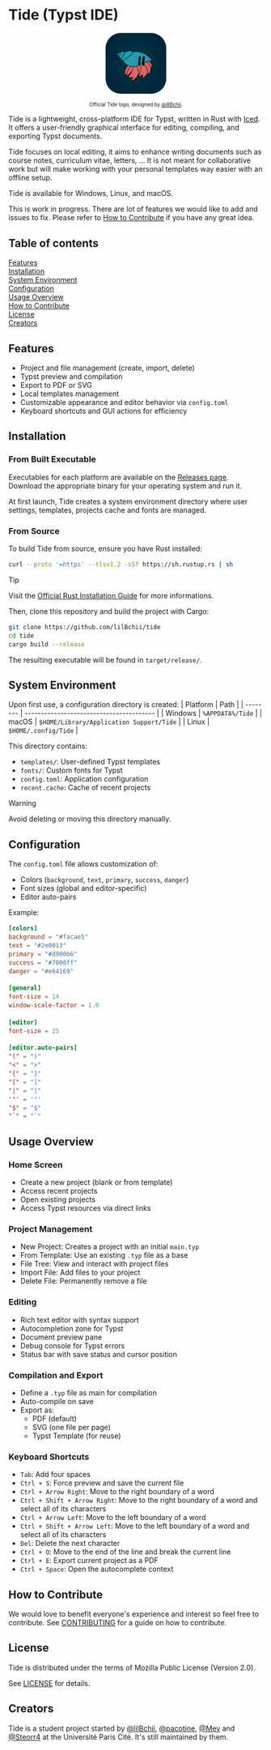 # Tide (Typst IDE)
<div align="center">
    <img width="120" height="120" src="https://github.com/lilBchii/tide/blob/main/assets/icons/thierry_with_bg.png">
    <sub><sup><p>Official Tide logo, designed by <a href="https://github.com/lilBchii">@lilBchii</a>.</p></sup></sub>
</div>

Tide is a lightweight, cross-platform IDE for Typst, written in Rust with
[Iced](https://github.com/iced-rs/iced). It offers a user-friendly graphical
interface for editing, compiling, and exporting Typst documents.

Tide focuses on local editing, it aims to enhance writing documents such as
course notes, curriculum vitae, letters, ... It is not meant for collaborative work
but will make working with your personal templates way easier with an offline setup.

Tide is available for Windows, Linux, and macOS.

This is work in progress. There are lot of features we would like to
add and issues to fix. Please refer to <a href='#Contributing'>How to Contribute</a>
if you have any great idea.
## Table of contents

<a href='#Features'>Features</a><br>
<a href='#Installation'>Installation</a><br>
<a href='#SysEnv'>System Environment</a><br>
<a href='#Configuration'>Configuration</a><br>
<a href='#UsageOverview'>Usage Overview</a><br>
<a href='#Contributing'>How to Contribute</a><br>
<a href='#License'>License</a><br>
<a href='#Creators'>Creators</a><br>

<a id='Features'></a>
## Features
- Project and file management (create, import, delete)
- Typst preview and compilation
- Export to PDF or SVG
- Local templates management
- Customizable appearance and editor behavior via `config.toml`
- Keyboard shortcuts and GUI actions for efficiency

<a id='Installation'></a>
## Installation
### From Built Executable
Executables for each platform are available on the
[Releases page](https://github.com/lilBchii/tide/releases). Download the appropriate
binary for your operating system and run it.

At first launch, Tide creates a system environment directory where user settings,
templates, projects cache and fonts are managed.
### From Source
To build Tide from source, ensure you have Rust installed:
```bash
curl --proto '=https' --tlsv1.2 -sSf https://sh.rustup.rs | sh
```

> [!TIP]
> Visit the [Official Rust Installation Guide](https://www.rust-lang.org/tools/install) for more informations.

Then, clone this repository and build the project with Cargo:
```bash
git clone https://github.com/lilBchii/tide
cd tide
cargo build --release
```
The resulting executable will be found in `target/release/`.

<a id='SysEnv'></a>
## System Environment
Upon first use, a configuration directory is created:
| Platform | Path                                     |
| -------- | ---------------------------------------- |
| Windows  | `%APPDATA%/Tide`                         |
| macOS    | `$HOME/Library/Application Support/Tide` |
| Linux    | `$HOME/.config/Tide`                     |

This directory contains:
- `templates/`: User-defined Typst templates
- `fonts/`: Custom fonts for Typst
- `config.toml`: Application configuration
- `recent.cache`: Cache of recent projects

> [!WARNING]
> Avoid deleting or moving this directory manually.

<a id='Configuration'></a>
## Configuration
The `config.toml` file allows customization of:
- Colors (`background`, `text`, `primary`, `success`, `danger`)
- Font sizes (global and editor-specific)
- Editor auto-pairs

Example:
```toml
[colors]
background = "#facae5"
text = "#2e0013"
primary = "#d900b6"
success = "#7000ff"
danger = "#e64169"

[general]
font-size = 14
window-scale-factor = 1.0

[editor]
font-size = 25

[editor.auto-pairs]
"(" = ")"
"<" = ">"
"{" = "}"
"[" = "]"
"|" = "|"
'"' = '"'
"$" = "$"
"`" = "`"
```

<a id='UsageOverview'></a>
## Usage Overview
### Home Screen
- Create a new project (blank or from template)
- Access recent projects
- Open existing projects
- Access Typst resources via direct links

### Project Management
- New Project: Creates a project with an initial `main.typ`
- From Template: Use an existing `.typ` file as a base
- File Tree: View and interact with project files
- Import File: Add files to your project
- Delete File: Permanently remove a file

### Editing
- Rich text editor with syntax support
- Autocompletion zone for Typst
- Document preview pane
- Debug console for Typst errors
- Status bar with save status and cursor position

### Compilation and Export
- Define a `.typ` file as main for compilation
- Auto-compile on save
- Export as:
    - PDF (default)
    - SVG (one file per page)
    - Typst Template (for reuse)

### Keyboard Shortcuts
- `Tab`: Add four spaces
- `Ctrl + S`: Force preview and save the current file
- `Ctrl + Arrow Right`: Move to the right boundary of a word
- `Ctrl + Shift + Arrow Right`: Move to the right boundary of a word and select all of its characters
- `Ctrl + Arrow Left`: Move to the left boundary of a word
- `Ctrl + Shift + Arrow Left`: Move to the left boundary of a word and select all of its characters
- `Del`: Delete the next character
- `Ctrl + O`: Move to the end of the line and break the current line
- `Ctrl + E`: Export current project as a PDF
- `Ctrl + Space`: Open the autocomplete context

<a id='Contributing'></a>
## How to Contribute
We would love to benefit everyone's experience and interest so feel free to
contribute. See [CONTRIBUTING](https://github.com/lilBchii/tide/blob/main/CONTRIBUTING.md)
for a guide on how to contribute.

<a id='License'></a>
## License
Tide is distributed under the terms of Mozilla Public License (Version 2.0).

See [LICENSE](https://github.com/lilBchii/tide/blob/main/LICENSE) for details.

<a id='Creators'></a>
## Creators
Tide is a student project started by [@lilBchii](https://github.com/lilBchii),
[@pacotine](https://github.com/pacotine), [@Mey](https://github.com/mey-vltn) and
[@Steorr4](https://github.com/Steorr4) at the Université Paris Cité. It's still
maintained by them.
